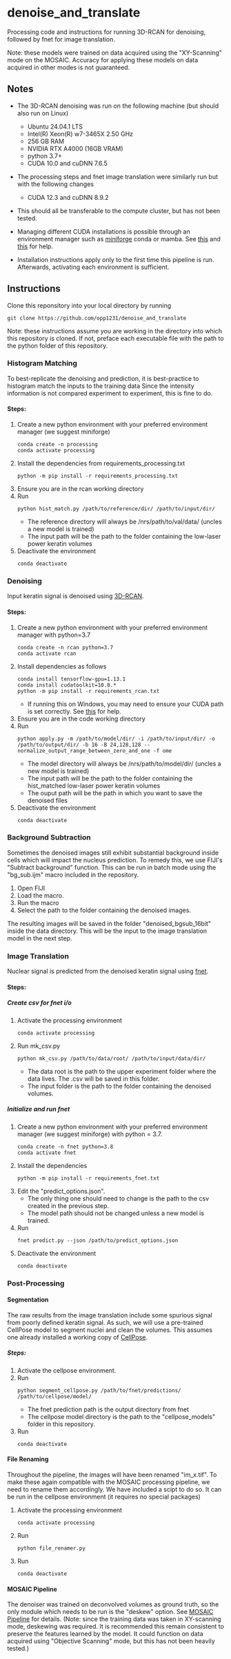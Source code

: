 # denoise_and_translate
Processing code and instructions for running 3D-RCAN for denoising, followed by fnet for image translation.

Note: these models were trained on data acquired using the "XY-Scanning" mode on the MOSAIC. Accuracy for applying these models on data acquired in other modes is not guaranteed.

## Notes
* The 3D-RCAN denoising was run on the following machine (but should also run on Linux)
    + Ubuntu 24.04.1 LTS 
    + Intel(R) Xeon(R) w7-3465X   2.50 GHz
    + 256 GB RAM
    + NVIDIA RTX A4000 (16GB VRAM)
    + python 3.7+
    + CUDA 10.0 and cuDNN 7.6.5 

* The processing steps and fnet image translation were similarly run but with the following changes
    + CUDA 12.3 and cuDNN 8.9.2

* This should all be transferable to the compute cluster, but has not been tested.
* Managing different CUDA installations is possible through an environment manager such as [miniforge](https://mamba.readthedocs.io/en/latest/installation/mamba-installation.html) conda or mamba. 
See [this](https://docs.nvidia.com/cuda/cuda-installation-guide-microsoft-windows/#using-conda-to-install-the-cuda-software) and [this](https://hamel.dev/notes/cuda.html) for help.

* Installation instructions apply only to the first time this pipeline is run. Afterwards, activating each environment is sufficient.

## Instructions
Clone this reponsitory into your local directory by running
```
git clone https://github.com/opp1231/denoise_and_translate
```
Note: these instructions assume you are working in the directory into which this repository is cloned. If not, preface each executable file with the path to the python folder of this repository.

### Histogram Matching
To best-replicate the denoising and prediction, it is best-practice to histogram match the inputs to the training data
Since the intensity information is not compared experiment to experiment, this is fine to do.

#### Steps: 
1. Create a new python environment with your preferred environment manager (we suggest miniforge)
    ```
    conda create -n processing
    conda activate processing
    ```
2. Install the dependencies from requirements_processing.txt
    ```
    python -m pip install -r requirements_processing.txt
    ```
3. Ensure you are in the rcan working directory
4. Run 
    ```
    python hist_match.py /path/to/reference/dir/ /path/to/input/dir/
    ```
    * The reference directory will always be /nrs/path/to/val/data/ (uncles a new model is trained)
    * The input path will be the path to the folder containing the low-laser power keratin volumes
5. Deactivate the environment
    ```
    conda deactivate
    ```

### Denoising
Input keratin signal is denoised using [3D-RCAN](https://github.com/AiviaCommunity/3D-RCAN). 

#### Steps: 
1. Create a new python environment with your preferred environment manager with python=3.7
    ```
    conda create -n rcan python=3.7
    conda activate rcan
    ```
2. Install dependencies as follows
    ```
    conda install tensorflow-gpu=1.13.1
    conda install cudatoolkit=10.0.*
    python -m pip install -r requirements_rcan.txt
    ```
    * If running this on Windows, you may need to ensure your CUDA path is set correctly. See [this](https://stackoverflow.com/questions/69632875/cuda-path-not-detected-set-cuda-path-environment-variable-if-cupy-fails-to-load) for help.
3. Ensure you are in the code working directory
4. Run 
    ```
    python apply.py -m /path/to/model/dir/ -i /path/to/input/dir/ -o /path/to/output/dir/ -b 16 -B 24,128,128 --normalize_output_range_between_zero_and_one -f ome
    ```
    * The model directory will always be /nrs/path/to/model/dir/ (uncles a new model is trained)
    * The input path will be the path to the folder containing the hist_matched low-laser power keratin volumes
    * The ouput path will be the path in which you want to save the denoised files
5. Deactivate the environment
    ```
    conda deactivate
    ```

### Background Subtraction
Sometimes the denoised images still exhibit substantial background inside cells which will impact the nucleus prediction. To remedy this, we use FIJI's "Subtract background" function. This can be run in batch mode using the "bg_sub.ijm" macro included in the repository.
1. Open FIJI
2. Load the macro.
3. Run the macro
4. Select the path to the folder containing the denoised images.

The resulting images will be saved in the folder "denoised_bgsub_16bit" inside the data directory. This will be the input to the image translation model in the next step.

### Image Translation
Nuclear signal is predicted from the denoised keratin signal using [fnet](https://github.com/AllenCellModeling/pytorch_fnet).

#### Steps: 
##### Create csv for fnet i/o
1. Activate the processing environment
    ```
    conda activate processing
    ```
2. Run mk_csv.py
    ```
    python mk_csv.py /path/to/data/root/ /path/to/input/data/dir/
    ```
    * The data root is the path to the upper experiment folder where the data lives. The .csv will be saved in this folder.
    * The input folder is the path to the folder containing the denoised volumes.

##### Initialize and run fnet
1. Create a new python environment with your preferred environment manager (we suggest miniforge) with python = 3.7.
    ```
    conda create -n fnet python=3.8
    conda activate fnet
    ```
3. Install the dependencies 
    ```
    python -m pip install -r requirements_fnet.txt
    ```
5. Edit the "predict_options.json".
    * The only thing one should need to change is the path to the csv created in the previous step.
    * The model path should not be changed unless a new model is trained.
6. Run 
    ```
    fnet predict.py --json /path/to/predict_options.json
    ```
7. Deactivate the environment
    ```
    conda deactivate
    ```

### Post-Processing

#### Segmentation
The raw results from the image translation include some spurious signal from poorly defined keratin signal. As such, we will use a pre-trained CellPose model to segment nuclei and clean the volumes. This assumes one already installed a working copy of [CellPose](https://github.com/MouseLand/cellpose).

##### Steps: 
1. Activate the cellpose environment.
2. Run 
    ```
    python segment_cellpose.py /path/to/fnet/predictions/ /path/to/cellpose/model/
    ```
    * The fnet prediction path is the output directory from fnet
    * The cellpose model directory is the path to the "cellpose_models" folder in this repository.
3. Run
    ```
    conda deactivate
    ```

#### File Renaming
Throughout the pipeline, the images will have been renamed "im_x.tif". To make these again compatible with the MOSAIC processing pipeline, we need to rename them accordingly. We have included a scipt to do so. It can be run in the cellpose environment (it requires no special packages)
1. Activate the processing environment
    ```
    conda activate processing
    ```
2. Run
    ```
    python file_renamer.py 
    ```
3. Run
    ```
    conda deactivate
    ```

#### MOSAIC Pipeline
The denoiser was trained on deconvolved volumes as ground truth, so the only module which needs to be run is the "deskew" option. See [MOSAIC Pipeline](https://aicjanelia.github.io/LLSM/) for details. (Note: since the training data was taken in XY-scanning mode, deskewing was required. It is recommended this remain consistent to preserve the features learned by the model. It could function on data acquired using "Objective Scanning" mode, but this has not been heavily tested.)